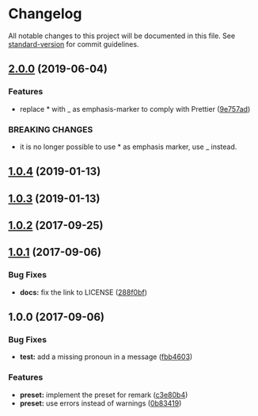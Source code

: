 # Changelog

All notable changes to this project will be documented in this file. See [standard-version](https://github.com/conventional-changelog/standard-version) for commit guidelines.

## [2.0.0](https://github.com/metarhia/remark-preset-lint-metarhia/compare/v1.0.4...v2.0.0) (2019-06-04)


### Features

* replace * with _ as emphasis-marker to comply with Prettier ([9e757ad](https://github.com/metarhia/remark-preset-lint-metarhia/commit/9e757ad))


### BREAKING CHANGES

* it is no longer possible to use * as emphasis marker,
use _ instead.



<a name="1.0.4"></a>
## [1.0.4](https://github.com/metarhia/remark-preset-lint-metarhia/compare/v1.0.3...v1.0.4) (2019-01-13)



<a name="1.0.3"></a>
## [1.0.3](https://github.com/metarhia/remark-preset-lint-metarhia/compare/v1.0.2...v1.0.3) (2019-01-13)



<a name="1.0.2"></a>
## [1.0.2](https://github.com/metarhia/remark-preset-lint-metarhia/compare/v1.0.1...v1.0.2) (2017-09-25)



<a name="1.0.1"></a>
## [1.0.1](https://github.com/metarhia/remark-preset-lint-metarhia/compare/v1.0.0...v1.0.1) (2017-09-06)


### Bug Fixes

* **docs:** fix the link to LICENSE ([288f0bf](https://github.com/metarhia/remark-preset-lint-metarhia/commit/288f0bf))



<a name="1.0.0"></a>
## 1.0.0 (2017-09-06)


### Bug Fixes

* **test:** add a missing pronoun in a message ([fbb4603](https://github.com/metarhia/remark-preset-lint-metarhia/commit/fbb4603))


### Features

* **preset:** implement the preset for remark ([c3e80b4](https://github.com/metarhia/remark-preset-lint-metarhia/commit/c3e80b4))
* **preset:** use errors instead of warnings ([0b83419](https://github.com/metarhia/remark-preset-lint-metarhia/commit/0b83419))

